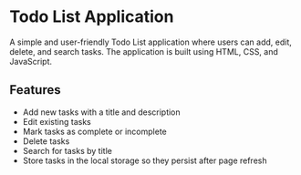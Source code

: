 # Todo List Application

A simple and user-friendly Todo List application where users can add, edit, delete, and search tasks. The application is built using HTML, CSS, and JavaScript.

## Features

- Add new tasks with a title and description
- Edit existing tasks
- Mark tasks as complete or incomplete
- Delete tasks
- Search for tasks by title
- Store tasks in the local storage so they persist after page refresh
